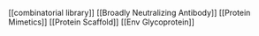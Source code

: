 [[combinatorial library]]
[[Broadly Neutralizing Antibody]]
[[Protein Mimetics]]
[[Protein Scaffold]]
[[Env Glycoprotein]]
